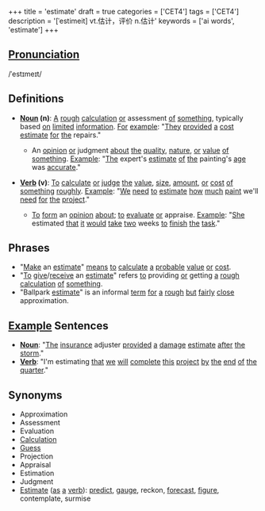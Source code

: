 +++
title = 'estimate'
draft = true
categories = ['CET4']
tags = ['CET4']
description = '[ˈestimeit] vt.估计，评价 n.估计'
keywords = ['ai words', 'estimate']
+++

## [Pronunciation](/post/pronunciation/)
/ˈestɪmeɪt/

## Definitions
- **[Noun](/post/noun/) (n)**: [A](/post/a/) [rough](/post/rough/) [calculation](/post/calculation/) [or](/post/or/) assessment [of](/post/of/) [something](/post/something/), typically based [on](/post/on/) [limited](/post/limited/) [information](/post/information/). [For](/post/for/) [example](/post/example/): "[They](/post/they/) [provided](/post/provided/) [a](/post/a/) [cost](/post/cost/) [estimate](/post/estimate/) [for](/post/for/) [the](/post/the/) repairs."
  - An [opinion](/post/opinion/) [or](/post/or/) judgment [about](/post/about/) [the](/post/the/) [quality](/post/quality/), [nature](/post/nature/), [or](/post/or/) [value](/post/value/) [of](/post/of/) [something](/post/something/). [Example](/post/example/): "[The](/post/the/) expert's [estimate](/post/estimate/) [of](/post/of/) [the](/post/the/) painting's [age](/post/age/) was [accurate](/post/accurate/)."

- **[Verb](/post/verb/) (v)**: [To](/post/to/) [calculate](/post/calculate/) [or](/post/or/) [judge](/post/judge/) [the](/post/the/) [value](/post/value/), [size](/post/size/), [amount](/post/amount/), [or](/post/or/) [cost](/post/cost/) [of](/post/of/) [something](/post/something/) [roughly](/post/roughly/). [Example](/post/example/): "[We](/post/we/) [need](/post/need/) [to](/post/to/) [estimate](/post/estimate/) [how](/post/how/) [much](/post/much/) [paint](/post/paint/) we'll [need](/post/need/) [for](/post/for/) [the](/post/the/) [project](/post/project/)."
  - [To](/post/to/) [form](/post/form/) an [opinion](/post/opinion/) [about](/post/about/); [to](/post/to/) [evaluate](/post/evaluate/) [or](/post/or/) appraise. [Example](/post/example/): "[She](/post/she/) estimated [that](/post/that/) [it](/post/it/) [would](/post/would/) [take](/post/take/) [two](/post/two/) weeks [to](/post/to/) [finish](/post/finish/) [the](/post/the/) [task](/post/task/)."

## Phrases
- "[Make](/post/make/) an [estimate](/post/estimate/)" [means](/post/means/) [to](/post/to/) [calculate](/post/calculate/) [a](/post/a/) [probable](/post/probable/) [value](/post/value/) [or](/post/or/) [cost](/post/cost/).
- "[To](/post/to/) [give](/post/give/)/[receive](/post/receive/) an [estimate](/post/estimate/)" refers [to](/post/to/) providing [or](/post/or/) getting [a](/post/a/) [rough](/post/rough/) [calculation](/post/calculation/) [of](/post/of/) [something](/post/something/).
- "Ballpark [estimate](/post/estimate/)" is an informal [term](/post/term/) [for](/post/for/) [a](/post/a/) [rough](/post/rough/) [but](/post/but/) [fairly](/post/fairly/) [close](/post/close/) approximation.

## [Example](/post/example/) Sentences
- **[Noun](/post/noun/)**: "[The](/post/the/) [insurance](/post/insurance/) adjuster [provided](/post/provided/) [a](/post/a/) [damage](/post/damage/) [estimate](/post/estimate/) [after](/post/after/) [the](/post/the/) [storm](/post/storm/)."
- **[Verb](/post/verb/)**: "I'm estimating [that](/post/that/) [we](/post/we/) [will](/post/will/) [complete](/post/complete/) [this](/post/this/) [project](/post/project/) [by](/post/by/) [the](/post/the/) [end](/post/end/) [of](/post/of/) [the](/post/the/) [quarter](/post/quarter/)."

## Synonyms
- Approximation
- Assessment
- Evaluation
- [Calculation](/post/calculation/)
- [Guess](/post/guess/)
- Projection
- Appraisal
- Estimation
- Judgment
- [Estimate](/post/estimate/) ([as](/post/as/) [a](/post/a/) [verb](/post/verb/)): [predict](/post/predict/), [gauge](/post/gauge/), reckon, [forecast](/post/forecast/), [figure](/post/figure/), contemplate, surmise
